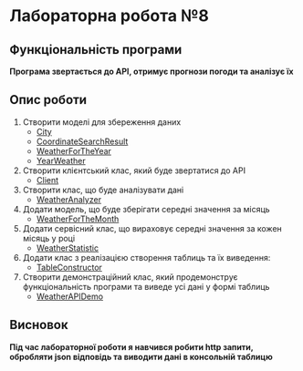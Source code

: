 # Лабораторна робота №8

## Функціональність програми

**Програма звертається до API, отримує прогнози погоди та аналізує їх**

## Опис роботи

1. Створити моделі для збереження даних
    - [City]
    - [CoordinateSearchResult]
    - [WeatherForTheYear]
    - [YearWeather]
2. Створити клієнтський клас, який буде звертатися до API
    - [Client]
3. Створити клас, що буде аналізувати дані
    - [WeatherAnalyzer]
4. Додати модель, що буде зберігати середні значення за місяць
    - [WeatherForTheMonth]
5. Додати сервісний клас, що вираховує середні значення за кожен місяць у році
    - [WeatherStatistic]
6. Додати клас з реалізацією створення таблиць та їх виведення:
    - [TableConstructor]
7. Створити демонстраційний клас, який продемонструє функціональність програми та виведе усі дані у формі таблиць
    - [WeatherAPIDemo]

## Висновок

**Під час лабораторної роботи я навчився робити http запити, обробляти json відповідь та виводити дані в консольній таблицю**

[City]: main/java/org/example/model/City.java
[CoordinateSearchResult]: main/java/org/example/model/CoordinateSearchResult.java
[WeatherForTheYear]: main/java/org/example/model/WeatherForTheYear.java
[YearWeather]: main/java/org/example/model/YearWeather.java
[Client]: main/java/org/example/controller/Client.java
[WeatherAnalyzer]: main/java/org/example/service/WeatherAnalyzer.java
[WeatherForTheMonth]: main/java/org/example/model/WeatherForTheMonth.java
[WeatherStatistic]: main/java/org/example/service/WeatherStatistic.java
[TableConstructor]: main/java/org/example/utils/TableConstructor.java
[WeatherAPIDemo]: main/java/org/example/WeatherAPIDemo.java